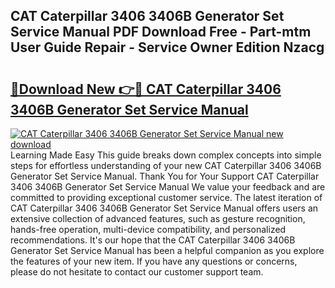 ## CAT Caterpillar 3406 3406B Generator Set Service Manual PDF Download Free - Part-mtm User Guide Repair - Service Owner Edition Nzacg

# <h2><a href="http://bc64341.oget.top/?id=CAT+Caterpillar+3406+3406B+Generator+Set+Service+Manual">🔗Download New 👉🔴 CAT Caterpillar 3406 3406B Generator Set Service Manual</a></h2>

[![CAT Caterpillar 3406 3406B Generator Set Service Manual new download](https://i.imgur.com/5g1atiW.png)](http://bc64341.oget.top/?id=CAT+Caterpillar+3406+3406B+Generator+Set+Service+Manual)
Learning Made Easy This guide breaks down complex concepts into simple steps for effortless understanding of your new CAT Caterpillar 3406 3406B Generator Set Service Manual. Thank You for Your Support CAT Caterpillar 3406 3406B Generator Set Service Manual We value your feedback and are committed to providing exceptional customer service. The latest iteration of CAT Caterpillar 3406 3406B Generator Set Service Manual offers users an extensive collection of advanced features, such as gesture recognition, hands-free operation, multi-device compatibility, and personalized recommendations. It's our hope that the CAT Caterpillar 3406 3406B Generator Set Service Manual has been a helpful companion as you explore the features of your new item. If you have any questions or concerns, please do not hesitate to contact our customer support team.
